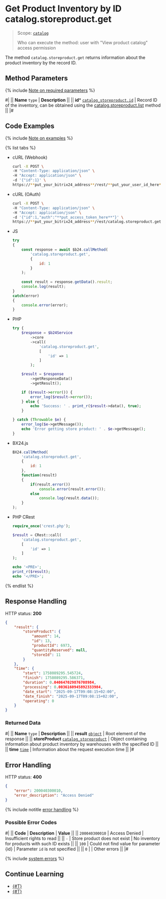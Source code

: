 # Get Product Inventory by ID catalog.storeproduct.get

> Scope: [`catalog`](../../scopes/permissions.md)
>
> Who can execute the method: user with "View product catalog" access permission

The method `catalog.storeproduct.get` returns information about the product inventory by the record ID.

## Method Parameters

{% include [Note on required parameters](../../../_includes/required.md) %}

#|
|| **Name**
`type` | **Description** ||
|| **id***
[`catalog_storeproduct.id`](../data-types.md#catalog_storeproduct) | Record ID of the inventory, can be obtained using the [catalog.storeproduct.list](./catalog-store-product-list.md) method ||
|#

## Code Examples

{% include [Note on examples](../../../_includes/examples.md) %}

{% list tabs %}

- cURL (Webhook)

    ```bash
    curl -X POST \
    -H "Content-Type: application/json" \
    -H "Accept: application/json" \
    -d '{"id":1}' \
    https://**put_your_bitrix24_address**/rest/**put_your_user_id_here**/**put_your_webhook_here**/catalog.storeproduct.get
    ```

- cURL (OAuth)

    ```bash
    curl -X POST \
    -H "Content-Type: application/json" \
    -H "Accept: application/json" \
    -d '{"id":1,"auth":"**put_access_token_here**"}' \
    https://**put_your_bitrix24_address**/rest/catalog.storeproduct.get
    ```

- JS

    ```js
    try
    {
    	const response = await $b24.callMethod(
    		'catalog.storeproduct.get',
    		{
    			id: 1
    		}
    	);
    	
    	const result = response.getData().result;
    	console.log(result);
    }
    catch(error)
    {
    	console.error(error);
    }
    ```

- PHP

    ```php
    try {
        $response = $b24Service
            ->core
            ->call(
                'catalog.storeproduct.get',
                [
                    'id' => 1
                ]
            );

        $result = $response
            ->getResponseData()
            ->getResult();

        if ($result->error()) {
            error_log($result->error());
        } else {
            echo 'Success: ' . print_r($result->data(), true);
        }

    } catch (Throwable $e) {
        error_log($e->getMessage());
        echo 'Error getting store product: ' . $e->getMessage();
    }
    ```

- BX24.js

    ```js
    BX24.callMethod(
        'catalog.storeproduct.get',
        {
            id: 1
        },
        function(result)
        {
            if(result.error())
                console.error(result.error());
            else
                console.log(result.data());
        }
    );
    ```

- PHP CRest

    ```php
    require_once('crest.php');

    $result = CRest::call(
        'catalog.storeproduct.get',
        [
            'id' => 1
        ]
    );

    echo '<PRE>';
    print_r($result);
    echo '</PRE>';
    ```

{% endlist %}

## Response Handling

HTTP status: **200**

```json
{
    "result": {
        "storeProduct": {
            "amount": 14,
            "id": 13,
            "productId": 6973,
            "quantityReserved": null,
            "storeId": 11
        }
    },
    "time": {
        "start": 1758089295.545724,
        "finish": 1758089295.586371,
        "duration": 0.040647029876708984,
        "processing": 0.0036160945892333984,
        "date_start": "2025-09-17T09:08:15+02:00",
        "date_finish": "2025-09-17T09:08:15+02:00",
        "operating": 0
    }
}
```

### Returned Data

#|
|| **Name**
`type` | **Description** ||
|| **result**
[`object`](../../data-types.md) | Root element of the response ||
|| **storeProduct**
[`catalog_storeproduct`](../data-types.md#catalog_storeproduct) | Object containing information about product inventory by warehouses with the specified ID ||
|| **time**
[`time`](../../data-types.md#time) | Information about the request execution time ||
|#

## Error Handling

HTTP status: **400**

```json
{
    "error": 200040300010,
    "error_description": "Access Denied"
}
```

{% include notitle [error handling](../../../_includes/error-info.md) %}

### Possible Error Codes

#|
|| **Code** | **Description** | **Value** ||
|| `200040300010` | Access Denied | Insufficient rights to read ||
|| `-` | Store product does not exist | No inventory for products with such ID exists ||
|| `100` | Could not find value for parameter {id} | Parameter `id` is not specified || 
|| `0` | | Other errors || 
|#

{% include [system errors](../../../_includes/system-errors.md) %}

## Continue Learning

- [{#T}](./catalog-store-product-list.md)
- [{#T}](./catalog-store-product-get-fields.md)